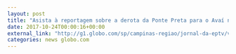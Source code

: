 ```yaml
---
layout: post
title: "Asista à reportagem sobre a derota da Ponte Preta para o Avaí no Majestoso"
date: 2017-10-24T00:00:16+00:00
external_link: "http://g1.globo.com/sp/campinas-regiao/jornal-da-eptv/videos/t/edicoes/v/avai-surpreende-e-bate-a-ponte-preta-em-campinas-pelo-brasileirao/6236816/"
categories: news globo.com
---
```

